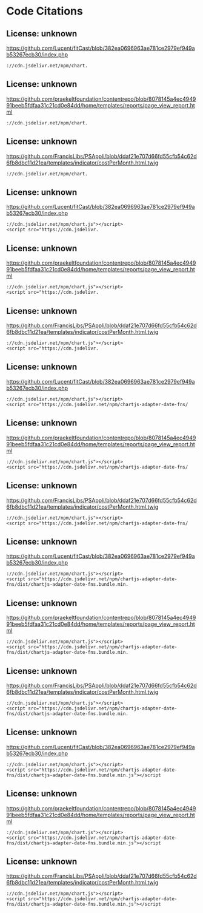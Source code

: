 # Code Citations

## License: unknown
https://github.com/Lucent/fitCast/blob/382ea0696963ae781ce2979ef949ab53267ecb30/index.php

```
://cdn.jsdelivr.net/npm/chart.
```


## License: unknown
https://github.com/praekeltfoundation/contentrepo/blob/8078145a4ec494991beeb5fdfaa31c21cd0e84dd/home/templates/reports/page_view_report.html

```
://cdn.jsdelivr.net/npm/chart.
```


## License: unknown
https://github.com/FrancisLibs/PSAppli/blob/ddaf21e707d66fd55cfb54c62d6fb8dbc11d21ea/templates/indicator/costPerMonth.html.twig

```
://cdn.jsdelivr.net/npm/chart.
```


## License: unknown
https://github.com/Lucent/fitCast/blob/382ea0696963ae781ce2979ef949ab53267ecb30/index.php

```
://cdn.jsdelivr.net/npm/chart.js"></script>
<script src="https://cdn.jsdelivr.
```


## License: unknown
https://github.com/praekeltfoundation/contentrepo/blob/8078145a4ec494991beeb5fdfaa31c21cd0e84dd/home/templates/reports/page_view_report.html

```
://cdn.jsdelivr.net/npm/chart.js"></script>
<script src="https://cdn.jsdelivr.
```


## License: unknown
https://github.com/FrancisLibs/PSAppli/blob/ddaf21e707d66fd55cfb54c62d6fb8dbc11d21ea/templates/indicator/costPerMonth.html.twig

```
://cdn.jsdelivr.net/npm/chart.js"></script>
<script src="https://cdn.jsdelivr.
```


## License: unknown
https://github.com/Lucent/fitCast/blob/382ea0696963ae781ce2979ef949ab53267ecb30/index.php

```
://cdn.jsdelivr.net/npm/chart.js"></script>
<script src="https://cdn.jsdelivr.net/npm/chartjs-adapter-date-fns/
```


## License: unknown
https://github.com/praekeltfoundation/contentrepo/blob/8078145a4ec494991beeb5fdfaa31c21cd0e84dd/home/templates/reports/page_view_report.html

```
://cdn.jsdelivr.net/npm/chart.js"></script>
<script src="https://cdn.jsdelivr.net/npm/chartjs-adapter-date-fns/
```


## License: unknown
https://github.com/FrancisLibs/PSAppli/blob/ddaf21e707d66fd55cfb54c62d6fb8dbc11d21ea/templates/indicator/costPerMonth.html.twig

```
://cdn.jsdelivr.net/npm/chart.js"></script>
<script src="https://cdn.jsdelivr.net/npm/chartjs-adapter-date-fns/
```


## License: unknown
https://github.com/Lucent/fitCast/blob/382ea0696963ae781ce2979ef949ab53267ecb30/index.php

```
://cdn.jsdelivr.net/npm/chart.js"></script>
<script src="https://cdn.jsdelivr.net/npm/chartjs-adapter-date-fns/dist/chartjs-adapter-date-fns.bundle.min.
```


## License: unknown
https://github.com/praekeltfoundation/contentrepo/blob/8078145a4ec494991beeb5fdfaa31c21cd0e84dd/home/templates/reports/page_view_report.html

```
://cdn.jsdelivr.net/npm/chart.js"></script>
<script src="https://cdn.jsdelivr.net/npm/chartjs-adapter-date-fns/dist/chartjs-adapter-date-fns.bundle.min.
```


## License: unknown
https://github.com/FrancisLibs/PSAppli/blob/ddaf21e707d66fd55cfb54c62d6fb8dbc11d21ea/templates/indicator/costPerMonth.html.twig

```
://cdn.jsdelivr.net/npm/chart.js"></script>
<script src="https://cdn.jsdelivr.net/npm/chartjs-adapter-date-fns/dist/chartjs-adapter-date-fns.bundle.min.
```


## License: unknown
https://github.com/Lucent/fitCast/blob/382ea0696963ae781ce2979ef949ab53267ecb30/index.php

```
://cdn.jsdelivr.net/npm/chart.js"></script>
<script src="https://cdn.jsdelivr.net/npm/chartjs-adapter-date-fns/dist/chartjs-adapter-date-fns.bundle.min.js"></script
```


## License: unknown
https://github.com/praekeltfoundation/contentrepo/blob/8078145a4ec494991beeb5fdfaa31c21cd0e84dd/home/templates/reports/page_view_report.html

```
://cdn.jsdelivr.net/npm/chart.js"></script>
<script src="https://cdn.jsdelivr.net/npm/chartjs-adapter-date-fns/dist/chartjs-adapter-date-fns.bundle.min.js"></script
```


## License: unknown
https://github.com/FrancisLibs/PSAppli/blob/ddaf21e707d66fd55cfb54c62d6fb8dbc11d21ea/templates/indicator/costPerMonth.html.twig

```
://cdn.jsdelivr.net/npm/chart.js"></script>
<script src="https://cdn.jsdelivr.net/npm/chartjs-adapter-date-fns/dist/chartjs-adapter-date-fns.bundle.min.js"></script
```

